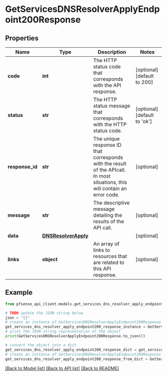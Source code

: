 # GetServicesDNSResolverApplyEndpoint200Response


## Properties

Name | Type | Description | Notes
------------ | ------------- | ------------- | -------------
**code** | **int** | The HTTP status code that corresponds with the API response. | [optional] [default to 200]
**status** | **str** | The HTTP status message that corresponds with the HTTP status code. | [optional] [default to 'ok']
**response_id** | **str** | The unique response ID that corresponds with the result of the APIcall. In most situations, this will contain an error code. | [optional] 
**message** | **str** | The descriptive message detailing the results of the API call. | [optional] 
**data** | [**DNSResolverApply**](DNSResolverApply.md) |  | [optional] 
**links** | **object** | An array of links to resources that are related to this API response. | [optional] 

## Example

```python
from pfsense_api_client.models.get_services_dns_resolver_apply_endpoint200_response import GetServicesDNSResolverApplyEndpoint200Response

# TODO update the JSON string below
json = "{}"
# create an instance of GetServicesDNSResolverApplyEndpoint200Response from a JSON string
get_services_dns_resolver_apply_endpoint200_response_instance = GetServicesDNSResolverApplyEndpoint200Response.from_json(json)
# print the JSON string representation of the object
print(GetServicesDNSResolverApplyEndpoint200Response.to_json())

# convert the object into a dict
get_services_dns_resolver_apply_endpoint200_response_dict = get_services_dns_resolver_apply_endpoint200_response_instance.to_dict()
# create an instance of GetServicesDNSResolverApplyEndpoint200Response from a dict
get_services_dns_resolver_apply_endpoint200_response_from_dict = GetServicesDNSResolverApplyEndpoint200Response.from_dict(get_services_dns_resolver_apply_endpoint200_response_dict)
```
[[Back to Model list]](../README.md#documentation-for-models) [[Back to API list]](../README.md#documentation-for-api-endpoints) [[Back to README]](../README.md)


